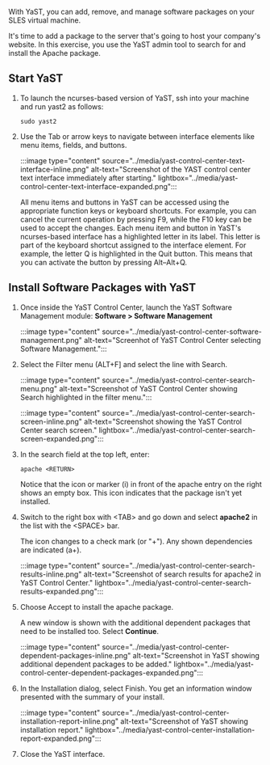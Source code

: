 With YaST, you can add, remove, and manage software packages on your SLES virtual machine.

It's time to add a package to the server that's going to host your company's website. In this exercise, you use the YaST admin tool to search for and install the Apache package.

## Start YaST 

1. To launch the ncurses-based version of YaST, ssh into your machine and run yast2 as follows: 

    ```console
    sudo yast2
    ```  

1. Use the Tab or arrow keys to navigate between interface elements like menu items, fields, and buttons.

    :::image type="content" source="../media/yast-control-center-text-interface-inline.png" alt-text="Screenshot of the YAST control center text interface immediately after starting." lightbox="../media/yast-control-center-text-interface-expanded.png":::

    All menu items and buttons in YaST can be accessed using the appropriate function keys or keyboard shortcuts. For example, you can cancel the current operation by pressing F9, while the F10 key can be used to accept the changes. Each menu item and button in YaST's ncurses-based interface has a highlighted letter in its label. This letter is part of the keyboard shortcut assigned to the interface element. For example, the letter Q is highlighted in the Quit button. This means that you can activate the button by pressing Alt–Alt+Q.

## Install Software Packages with YaST

1. Once inside the YaST Control Center, launch the YaST Software Management module: **Software > Software Management**

    :::image type="content" source="../media/yast-control-center-software-management.png" alt-text="Screenhot of YaST Control Center selecting Software Management.":::

1. Select the Filter menu (ALT+F] and select the line with Search.

    :::image type="content" source="../media/yast-control-center-search-menu.png" alt-text="Screenshot of YaST Control Center showing Search highlighted in the filter menu.":::

    :::image type="content" source="../media/yast-control-center-search-screen-inline.png" alt-text="Screenshot showing the YaST Control Center search screen." lightbox="../media/yast-control-center-search-screen-expanded.png":::

1. In the search field at the top left, enter:  

    ```console
    apache <RETURN> 
    ```

    Notice that the icon or marker (i) in front of the apache entry on the right shows an empty box. This icon indicates that the package isn't yet installed. 

1. Switch to the right box with \<TAB\> and go down and select **apache2** in the list with the \<SPACE\> bar.

    The icon changes to a check mark (or "+"). Any shown dependencies are indicated (a+).

    :::image type="content" source="../media/yast-control-center-search-results-inline.png" alt-text="Screenshot of search results for apache2 in YaST Control Center." lightbox="../media/yast-control-center-search-results-expanded.png":::

1. Choose Accept to install the apache package.

    A new window is shown with the additional dependent packages that need to be installed too. Select **Continue**.

    :::image type="content" source="../media/yast-control-center-dependent-packages-inline.png" alt-text="Screenshot in YaST showing additional dependent packages to be added." lightbox="../media/yast-control-center-dependent-packages-expanded.png":::

1. In the Installation dialog, select Finish. You get an information window presented with the summary of your install.

    :::image type="content" source="../media/yast-control-center-installation-report-inline.png" alt-text="Screenshot of YaST showing installation report." lightbox="../media/yast-control-center-installation-report-expanded.png":::

1. Close the YaST interface.
